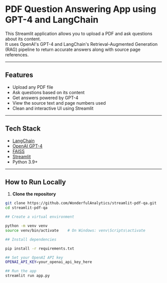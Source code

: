 # PDF Question Answering App using GPT-4 and LangChain

This Streamlit application allows you to upload a PDF and ask questions about its content.  
It uses OpenAI's GPT-4 and LangChain's Retrieval-Augmented Generation (RAG) pipeline to return accurate answers along with source page references.

---

## Features

- Upload any PDF file
- Ask questions based on its content
- Get answers powered by GPT-4
- View the source text and page numbers used
- Clean and interactive UI using Streamlit

---

## Tech Stack

- [LangChain](https://www.langchain.com/)
- [OpenAI GPT-4](https://platform.openai.com/)
- [FAISS](https://github.com/facebookresearch/faiss)
- [Streamlit](https://streamlit.io/)
- Python 3.9+

---

## How to Run Locally

1. **Clone the repository**

```bash
git clone https://github.com/WonderfulAnalytics/streamlit-pdf-qa.git
cd streamlit-pdf-qa

## Create a virtual environment

python -m venv venv
source venv/bin/activate    # On Windows: venv\Scripts\activate

## Install dependencies

pip install -r requirements.txt

## Set your OpenAI API key
OPENAI_API_KEY=your_openai_api_key_here

## Run the app
streamlit run app.py

